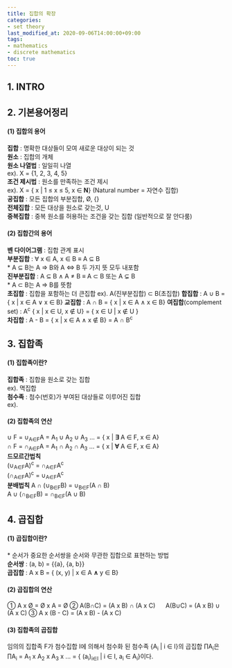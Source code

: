 ```yaml
---
title: 집합의 확장
categories:
- set theory
last_modified_at: 2020-09-06T14:00:00+09:00
tags:
- mathematics
- discrete mathematics
toc: true
---
```

## 1. INTRO
## 2. 기본용어정리
#### (1) 집합의 용어
**집합** : 명확한 대상들이 모여 새로운 대상이 되는 것  
**원소** : 집합의 개체  
**원소 나열법** : 일일히 나열  
ex). X = {1, 2, 3, 4, 5}  
**조건 제시법** : 원소를 만족하는 조건 제시  
ex). X = { x | 1 ≤ x ≤ 5, x ∈ **N**} (Natural number = 자연수 집합)  
**공집합** : 모든 집합의 부분집합, Ø, {}  
**전체집합** : 모든 대상을 원소로 갖는것, U  
**중복집합** : 중복 원소를 허용하는 조건을 갖는 집합 (일반적으로 잘 안다룸)  
#### (2) 집합간의 용어
**벤 다이어그램** : 집합 관계 표시  
**부분집합** : ∀ x ∈ A, x ∈ B ≡ A ⊆ B  
\* A ⊆ B는 A ⇒ B와 A ⇔ B 두 가지 뜻 모두 내포함  
**진부분집합** : A ⊆ B ∧ A ≠ B  ≡ A ⊂ B 또는 A ⊊ B  
\* A ⊂ B는 A ⇒ B를 뜻함  
**초집합** :  집합을 포함하는 더 큰집합
ex). A(진부분집합) ⊂ B(초집합)
**합집합** : A ∪ B = { x | x ∈ A ∨ x ∈ B}
**교집합** : A ∩ B = { x | x ∈ A ∧ x ∈ B}
**여집합**(complement set) : A<sup>c</sup> { x | x ∈ U, x ∉ U} = {  x ∈ U | x ∉ U }  
**차집합** : A - B = { x | x ∈ A ∧ x ∉ B} = A ∩ B<sup>c</sup>  
## 3. 집합족
#### (1) 집합족이란?
**집합족** : 집합을 원소로 갖는 집합  
ex). 멱집합  
**첨수족** : 첨수(번호)가 부여된 대상들로 이루어진 집합  
ex).  
#### (2) 집합족의 연산
∪ F = ∪<sub>A∈F</sub>A = A<sub>1</sub> ∪ A<sub>2</sub> ∪ A<sub>3</sub> ... = { x | **∃** A ∈ F, x ∈ A}  
∩ F = ∩<sub>A∈F</sub>A = A<sub>1</sub> ∩ A<sub>2</sub> ∩ A<sub>3</sub> ... = { x | **∀** A ∈ F, x ∈ A}  
**드모르간법칙**  
(∪<sub>A∈F</sub>A)<sup>c</sup> = ∩<sub>A∈F</sub>A<sup>c</sup>  
(∩<sub>A∈F</sub>A)<sup>c</sup> = ∪<sub>A∈F</sub>A<sup>c</sup>  
**분배법칙**
A ∩ (∪<sub>B∈F</sub>B) = ∪<sub>B∈F</sub>(A ∩ B)  
A ∪ (∩<sub>B∈F</sub>B) = ∩<sub>B∈F</sub>(A ∪ B)  
## 4. 곱집합
#### (1) 곱집합이란?
\* 순서가 중요한 순서쌍을 순서와 무관한 집합으로 표현하는 방법  
**순서쌍** : (a, b) = {{a}, {a, b}}  
**곱집합** : A x B = { (x, y) | x ∈ A **∧** y ∈ B}  
#### (2) 곱집합의 연산
① A x Ø = Ø x A = Ø
② A(B∩C) = (A x B) ∩ (A x C)
&nbsp;&nbsp;&nbsp;&nbsp;&nbsp;A(B∪C) = (A x B) ∪ (A x C)
③	A x (B - C) = (A x B) - (A x C)
#### (3) 집합족의 곱집합
임의의 집합족 F가 첨수집합 I에 의해서 첨수화 된 첨수족 {A<sub>i</sub> | i ∈ I}의 곱집합 ∏A<sub>i</sub>은  
∏A<sub>i</sub> = A<sub>1</sub> x A<sub>2</sub> x A<sub>3</sub> x ... = { (a<sub>i</sub>)<sub>i∈I</sub> | i ∈ I, a<sub>i</sub> ∈ A<sub>i</sub>}이다.
